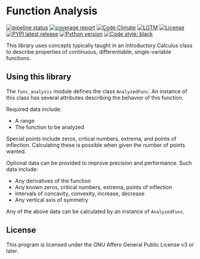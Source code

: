 # Function Analysis

[![pipeline status]](https://gitlab.com/Seirdy/func-analysis/commits/master)
[![coverage report]](https://gitlab.com/Seirdy/func-analysis/commits/master)
[![Code Climate]](https://codeclimate.com/github/Seirdy/func-analysis)
[![LGTM]](https://lgtm.com/projects/g/Seirdy/func-analysis/context:python)
[![License]](https://gitlab.com/Seirdy/func-analysis/blob/master/LICENSE)
[![PYPI latest release]](https://pypi.org/project/func-analysis/)
[![Python version]](https://pypi.org/project/func-analysis/)
[![Code style: black]](https://github.com/ambv/black)

[pipeline status]:
https://gitlab.com/Seirdy/func-analysis/badges/master/pipeline.svg
[coverage report]:
https://gitlab.com/Seirdy/func-analysis/badges/master/coverage.svg
[Code Climate]:
https://codeclimate.com/github/Seirdy/func-analysis/badges/gpa.svg
[LGTM]:
https://img.shields.io/lgtm/grade/python/g/Seirdy/func-analysis.svg?logo=lgtm&logoWidth=18
[License]:
https://img.shields.io/pypi/l/func-analysis.svg
[PYPI Latest Release]:
https://img.shields.io/pypi/v/func-analysis.svg
[Python version]:
https://img.shields.io/pypi/pyversions/func-analysis.svg
[Code style: black]:
https://img.shields.io/badge/code%20style-black-000000.svg

This library uses concepts typically taught in an introductory Calculus
class to describe properties of continuous, differentiable, single-variable
functions.

## Using this library

The `func_analysis` module defines the class `AnalyzedFunc`. An instance
of this class has several attributes describing the behavior of this
function.

Required data include:

- A range
- The function to be analyzed

Special points include zeros, critical numbers, extrema, and points of
inflection. Calculating these is possible when given the number of points
wanted.

Optional data can be provided to improve precision and performance. Such
data include:

- Any derivatives of the function
- Any known zeros, critical numbers, extrema, points of inflection
- Intervals of concavity, convexity, increase, decrease
- Any vertical axis of symmetry

Any of the above data can be calculated by an instance of `AnalyzedFunc`.

## License

This program is licensed under the GNU Affero General Public License v3 or
later.
